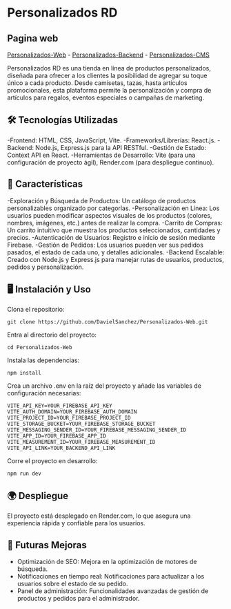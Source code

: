 # Personalizados RD

## Pagina web
[Personalizados-Web](https://personalizadosrd.davielsanchez.com/) - [Personalizados-Backend](https://github.com/DavielSanchez/Personalizados-Backend.git) - [Personalizados-CMS](https://github.com/DavielSanchez/Personalizados_CMS.git)

Personalizados RD es una tienda en línea de productos personalizados, diseñada para ofrecer a los clientes la posibilidad de agregar su toque único a cada producto. Desde camisetas, tazas, hasta artículos promocionales, esta plataforma permite la personalización y compra de artículos para regalos, eventos especiales o campañas de marketing.

## 🛠 Tecnologías Utilizadas
-Frontend: HTML, CSS, JavaScript, Vite.
-Frameworks/Librerías: React.js.
-Backend: Node.js, Express.js para la API RESTful.
-Gestión de Estado: Context API en React.
-Herramientas de Desarrollo: Vite (para una configuración de proyecto ágil), Render.com (para despliegue continuo).

## 🚀 Características
-Exploración y Búsqueda de Productos: Un catálogo de productos personalizables organizado por categorías.
-Personalización en Línea: Los usuarios pueden modificar aspectos visuales de los productos (colores, nombres, imágenes, etc.) antes de realizar la compra.
-Carrito de Compras: Un carrito intuitivo que muestra los productos seleccionados, cantidades y precios.
-Autenticación de Usuarios: Registro e inicio de sesión mediante Firebase.
-Gestión de Pedidos: Los usuarios pueden ver sus pedidos pasados, el estado de cada uno, y detalles adicionales.
-Backend Escalable: Creado con Node.js y Express.js para manejar rutas de usuarios, productos, pedidos y personalización.

## 🖥️ Instalación y Uso

Clona el repositorio:
```
git clone https://github.com/DavielSanchez/Personalizados-Web.git
```

Entra al directorio del proyecto:
```
cd Personalizados-Web
```

Instala las dependencias:
```
npm install
```

Crea un archivo .env en la raíz del proyecto y añade las variables de configuración necesarias:
```
VITE_API_KEY=YOUR_FIREBASE_API_KEY
VITE_AUTH_DOMAIN=YOUR_FIREBASE_AUTH_DOMAIN
VITE_PROJECT_ID=YOUR_FIREBASE_PROJECT_ID
VITE_STORAGE_BUCKET=YOUR_FIREBASE_STORAGE_BUCKET
VITE_MESSAGING_SENDER_ID=YOUR_FIREBASE_MESSAGING_SENDER_ID
VITE_APP_ID=YOUR_FIREBASE_APP_ID
VITE_MEASUREMENT_ID=YOUR_FIREBASE_MEASUREMENT_ID
VITE_API_LINK=YOUR_BACKEND_API_LINK
```

Corre el proyecto en desarrollo:
```
npm run dev
```

## 🌍 Despliegue
El proyecto está desplegado en Render.com, lo que asegura una experiencia rápida y confiable para los usuarios.

## 🚀 Futuras Mejoras
- Optimización de SEO: Mejora en la optimización de motores de búsqueda.
- Notificaciones en tiempo real: Notificaciones para actualizar a los usuarios sobre el estado de su pedido.
- Panel de administración: Funcionalidades avanzadas de gestión de productos y pedidos para el administrador.

